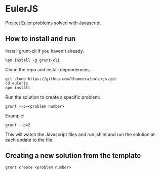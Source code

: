 # EulerJS

Project Euler problems solved with Javascript

## How to install and run

Install grunt-cli if you haven't already.

    npm install -g grunt-cli

Clone the repo and install dependencies.

    git clone https://github.com/thameera/eulerjs.git
    cd eulerjs
    npm install

Run the solution to create a specific problem:

    grunt --p=<problem number>

Example:

    grunt --p=2

This will watch the Javascript files and run jshint and run the solution at each update to the file.

## Creating a new solution from the template

    grunt create <problem number>

